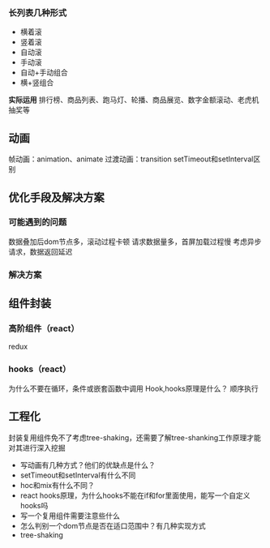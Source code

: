 
### 长列表几种形式
- 横着滚
- 竖着滚
- 自动滚
- 手动滚
- 自动+手动组合
- 横+竖组合

**实际运用**
排行榜、商品列表、跑马灯、轮播、商品展览、数字金额滚动、老虎机抽奖等

## 动画
帧动画：animation、animate
过渡动画：transition
setTimeout和setInterval区别

## 优化手段及解决方案
### 可能遇到的问题
数据叠加后dom节点多，滚动过程卡顿
请求数据量多，首屏加载过程慢
考虑异步请求，数据返回延迟
### 解决方案


## 组件封装
### 高阶组件（react）
redux

### hooks（react）
为什么不要在循环，条件或嵌套函数中调用 Hook,hooks原理是什么？
顺序执行

## 工程化
封装复用组件免不了考虑tree-shaking，还需要了解tree-shanking工作原理才能对其进行深入挖掘

- 写动画有几种方式？他们的优缺点是什么？
- setTimeout和setInterval有什么不同
- hoc和mix有什么不同？
- react hooks原理，为什么hooks不能在if和for里面使用，能写一个自定义hooks吗
- 写一个复用组件需要注意些什么
- 怎么判别一个dom节点是否在适口范围中？有几种实现方式
- tree-shaking

